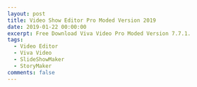 ```yaml
---
layout: post
title: Video Show Editor Pro Moded Version 2019
date: 2019-01-22 00:00:00
excerpt: Free Download Viva Video Pro Moded Version 7.7.1.
tags:
  - Video Editor
  - Viva Video
  - SlideShowMaker
  - StoryMaker
comments: false
---
```

